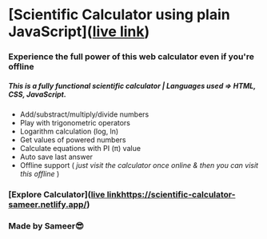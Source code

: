 # [Scientific Calculator using plain JavaScript]([live link](https://scientific-calculator-sameer.netlify.app/))
### Experience the full power of this web calculator even if you're offline

##### This is a fully functional scientific calculator | Languages used => HTML, CSS, JavaScript.

- Add/substract/multiply/divide numbers
- Play with trigonometric operators
- Logarithm calculation (log, ln)
- Get values of powered numbers
- Calculate equations with PI (π) value
- Auto save last answer
- Offline support ( *just visit the calculator once online & then you can visit this offline* )

### [Explore Calculator]([live link](https://scientific-calculator-sameer.netlify.app/)https://scientific-calculator-sameer.netlify.app/)

### Made by Sameer😎

